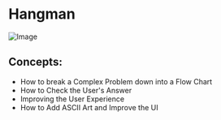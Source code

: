 # Hangman
![Image](https://github.com/user-attachments/assets/9fd627af-64fc-4189-a9b2-c6339ffa4269)


## Concepts:
- How to break a Complex Problem down into a Flow Chart
- How to Check the User's Answer
- Improving the User Experience
- How to Add ASCII Art and Improve the UI